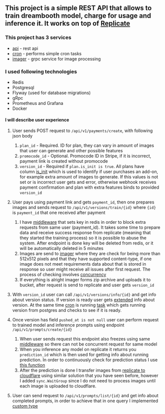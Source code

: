 ## This project is a simple REST API that allows to train dreambooth model, charge for usage and inference it. It works on top of [Replicate](https://replicate.com)

### This project has 3 services
+ [api](./src/services/api) - rest api
+ [cron](./src/services/cron) - performs simple cron tasks
+ [imager](./src/services/imager) - grpc service for image processing

### I used following technologies
+ Redis
+ Postgresql
+ Flyway (used for database migrations)
+ gRpc
+ Prometheus and Grafana
+ Docker

#### I will describe user experience

1. User sends POST request to ``/api/v1/payments/create``, with following json body
   1. ``plan_id`` - Required. ID for plan, they can vary in amount of images that user can generate and other possible features
   2. ``promocode_id`` - Optional. Promocode ID in Stripe, if it is incorrect, payment link is created without promocode
   3. ``version_id`` - Required if ``plan.is_init is true``. All plans have column [is_init](./sql/V2__plans.sql) which is used to identify if user purchases an add-on, for example extra amount of images to generate. If this values is not set or is incorrect user gets and error, otherwise webhook receives payment confirmation and plan with extra features binds to provided ``version_id``

2. User pays using payment link and gets ``payment_id``, then one prepares images and sends request to ``/api/v1/versions/train/{id}`` where ``{id}`` is ``payment_id`` that one received after payment
   1. I have [middleware](./src/services/api/internal/middleware/freeze.go) that sets key in redis in order to block extra requests from same user (payment_id). It takes some time to prepare data and receive success response from replicate (meaning that they started the training process) so it is possible to abuse the system. After endpoint is done key will be deleted from redis, or it will be automatically deleted in 5 minutes
   2. Images are send to [imager](./src/services/imager) where they are check for being more than 512x512 pixels and that they have supported content-type, if one image does not meet requirements data about that is stored in response so user might receive all issues after first request. The process of checking involves [concurrency](https://github.com/artbred/ecomdream/blob/a9384e29da19f5a75808b11427f613865b23b7a6/src/services/imager/server.go#L17-L49)
   3. If everything is alright imager forms zip archive and uploads it to bucket, after request is send to replicate and user gets ``version_id``

3. With ``version_id`` user can call ``/api/v1/versions/info/{id}`` and get info about version status. If version is ready user gets [extended](https://github.com/artbred/ecomdream/blob/a9384e29da19f5a75808b11427f613865b23b7a6/src/domain/models/versions.go#L150-L185) info about version. At the same time [cron](./src/services/cron) is running [task](https://github.com/artbred/ecomdream/blob/a9384e29da19f5a75808b11427f613865b23b7a6/src/services/cron/jobs/push_versions/logic.go#L10-L36) which gets running version from postgres and checks to see if it is ready.

4. Once version has field ``pushed_at is not null`` user can perform request to trained model and inference prompts using endpoint ``/api/v1/prompts/create/{id}``
    1. When user sends request this endpoint also freezes using same [middleware](./src/services/api/internal/middleware/freeze.go) so there can not be concurrent request for same model
   2. When you inference any model on replicate it returns you ``prediction_id`` which is then used for getting info about running prediction. In order to continuously check for prediction status I use [this function](https://github.com/artbred/ecomdream/blob/a9384e29da19f5a75808b11427f613865b23b7a6/src/domain/replicate/predictions.go#L75-L121)
   3. After the prediction is done I transfer images from [replicate to cloudflare](https://github.com/artbred/ecomdream/blob/a9384e29da19f5a75808b11427f613865b23b7a6/src/services/api/core/v1/prompts/images.go#L12-L37) using similar solution that you have seen before, however I added ``sync.WaitGroup`` since I do not need to process images until each image is uploaded to cloudflare.

5. User can send request to ``/api/v1/prompts/list/{id}`` and get info about completed prompts, in order to achieve that in one query I implemented [custom type](https://github.com/artbred/ecomdream/blob/a9384e29da19f5a75808b11427f613865b23b7a6/src/domain/models/images.go#L25-L51)

